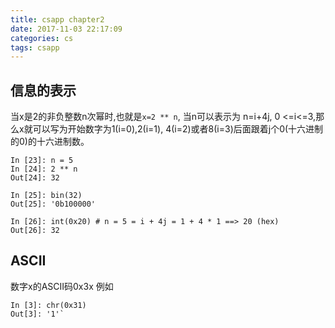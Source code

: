 ```yaml
---
title: csapp chapter2
date: 2017-11-03 22:17:09
categories: cs
tags: csapp
---
```

## 信息的表示
当x是2的非负整数n次幂时,也就是`x=2 ** n`, 当n可以表示为
n=i+4j, 0 <=i<=3,那么x就可以写为开始数字为1(i=0),2(i=1),
4(i=2)或者8(i=3)后面跟着j个0(十六进制的0)的十六进制数。
```
In [23]: n = 5
In [24]: 2 ** n
Out[24]: 32

In [25]: bin(32)
Out[25]: '0b100000'

In [26]: int(0x20) # n = 5 = i + 4j = 1 + 4 * 1 ==> 20 (hex)
Out[26]: 32
```

## ASCII
数字x的ASCII码0x3x 例如
```
In [3]: chr(0x31)
Out[3]: '1'`
```

